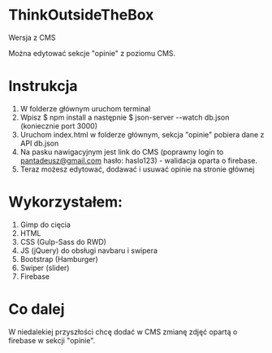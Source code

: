 # ThinkOutsideTheBox

Wersja z CMS

Można edytować sekcje "opinie" z poziomu CMS.

# Instrukcja

1. W folderze głównym uruchom terminal
2. Wpisz $ npm install a następnie $ json-server --watch db.json (koniecznie port 3000)
3. Uruchom index.html w folderze głównym, sekcja "opinie" pobiera dane z API db.json
4. Na pasku nawigacyjnym jest link do CMS (poprawny login to pantadeusz@gmail.com  hasło: haslo123) - walidacja oparta o firebase.
5. Teraz możesz edytować, dodawać i usuwać opinie na stronie głównej


# Wykorzystałem:

1. Gimp do cięcia
2. HTML
3. CSS (Gulp-Sass do RWD)
4. JS (jQuery) do obsługi navbaru i swipera
5. Bootstrap (Hamburger)
6. Swiper (slider)
7. Firebase

# Co dalej

W niedalekiej przyszłości chcę dodać w CMS zmianę zdjęć opartą o firebase w sekcji "opinie".

